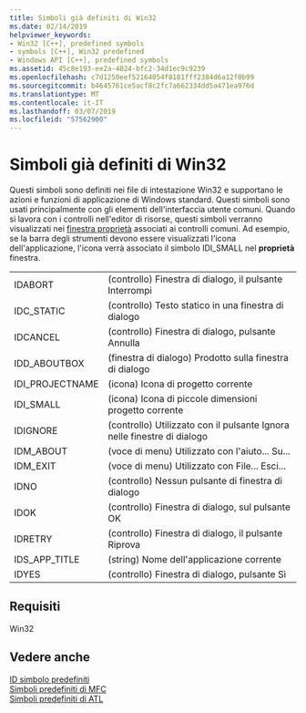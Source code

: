 ```yaml
---
title: Simboli già definiti di Win32
ms.date: 02/14/2019
helpviewer_keywords:
- Win32 [C++], predefined symbols
- symbols [C++], Win32 predefined
- Windows API [C++], predefined symbols
ms.assetid: 45c8e193-ee2a-4024-bfc2-34d1ec9c9239
ms.openlocfilehash: c7d1250eef52164054f8181fff2384d6a12f0b99
ms.sourcegitcommit: b4645761ce5acf8c2fc7a662334dd5a471ea976d
ms.translationtype: MT
ms.contentlocale: it-IT
ms.lasthandoff: 03/07/2019
ms.locfileid: "57562900"
---
```

# <a name="win32-predefined-symbols"></a>Simboli già definiti di Win32

Questi simboli sono definiti nei file di intestazione Win32 e supportano le azioni e funzioni di applicazione di Windows standard. Questi simboli sono usati principalmente con gli elementi dell'interfaccia utente comuni. Quando si lavora con i controlli nell'editor di risorse, questi simboli verranno visualizzati nei [finestra proprietà](/visualstudio/ide/reference/properties-window) associati ai controlli comuni. Ad esempio, se la barra degli strumenti devono essere visualizzati l'icona dell'applicazione, l'icona verrà associato il simbolo IDI_SMALL nel **proprietà** finestra.

|||
|-|-|
|IDABORT|(controllo) Finestra di dialogo, il pulsante Interrompi|
|IDC_STATIC|(controllo) Testo statico in una finestra di dialogo|
|IDCANCEL|(controllo) Finestra di dialogo, pulsante Annulla|
|IDD_ABOUTBOX|(finestra di dialogo) Prodotto sulla finestra di dialogo|
|IDI_PROJECTNAME|(icona) Icona di progetto corrente|
|IDI_SMALL|(icona) Icona di piccole dimensioni progetto corrente|
|IDIGNORE|(controllo) Utilizzato con il pulsante Ignora nelle finestre di dialogo|
|IDM_ABOUT|(voce di menu) Utilizzato con l'aiuto... Su...|
|IDM_EXIT|(voce di menu) Utilizzato con File... Esci...|
|IDNO|(controllo) Nessun pulsante di finestra di dialogo|
|IDOK|(controllo) Finestra di dialogo, sul pulsante OK|
|IDRETRY|(controllo) Finestra di dialogo, il pulsante Riprova|
|IDS_APP_TITLE|(string) Nome dell'applicazione corrente|
|IDYES|(controllo) Finestra di dialogo, pulsante Sì|

## <a name="requirements"></a>Requisiti

Win32

## <a name="see-also"></a>Vedere anche

[ID simbolo predefiniti](../windows/predefined-symbol-ids.md)<br/>
[Simboli predefiniti di MFC](../windows/mfc-predefined-symbols.md)<br/>
[Simboli predefiniti di ATL](../windows/atl-predefined-symbols.md)<br/>